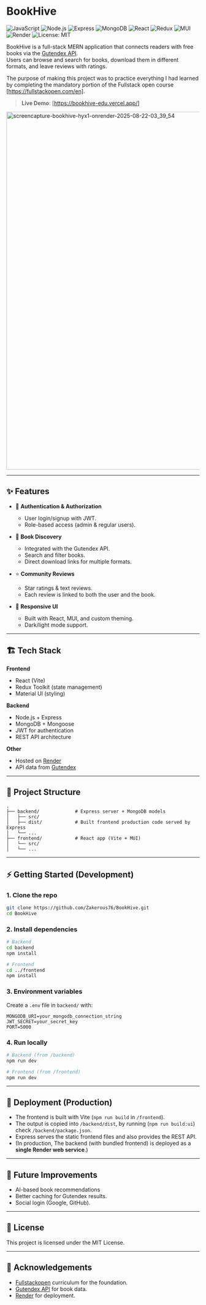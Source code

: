 #  BookHive


![JavaScript](https://img.shields.io/badge/JavaScript-ES7-yellow?logo=javascript\&logoColor=black)
![Node.js](https://img.shields.io/badge/Node.js-22.x-green?logo=node.js)
![Express](https://img.shields.io/badge/Express.js-Backend-lightgrey?logo=express)
![MongoDB](https://img.shields.io/badge/MongoDB-Atlas-green?logo=mongodb)
![React](https://img.shields.io/badge/React-19-blue?logo=react)
![Redux](https://img.shields.io/badge/Redux-Toolkit-purple?logo=redux)
![MUI](https://img.shields.io/badge/MUI-Material-blue?logo=mui)
![Render](https://img.shields.io/badge/Deployed%20on-Render-blue?logo=render)
![License: MIT](https://img.shields.io/badge/License-MIT-yellow.svg)

BookHive is a full-stack MERN application that connects readers with free books
via the [Gutendex API](https://gutendex.com/).  
Users can browse and search for books, download them in different formats, and
leave reviews with ratings.

The purpose of making this project was to practice everything I had learned by completing the mandatory portion of the Fullstack open course [https://fullstackopen.com/en].


> **Live Demo**: [https://bookhive-edu.vercel.app/]

<img width="1586" height="933" alt="screencapture-bookhive-hyx1-onrender-2025-08-22-03_39_54" src="https://github.com/user-attachments/assets/d4aeb0b9-1947-403e-82c5-a94ebfde8888" />


---

## ✨ Features

- 🔐 **Authentication & Authorization**

  - User login/signup with JWT.
  - Role-based access (admin & regular users).

- 📖 **Book Discovery**

  - Integrated with the Gutendex API.
  - Search and filter books.
  - Direct download links for multiple formats.

- ⭐ **Community Reviews**

  - Star ratings & text reviews.
  - Each review is linked to both the user and the book.

- 🎨 **Responsive UI**
  - Built with React, MUI, and custom theming.
  - Dark/light mode support.

---

## 🏗 Tech Stack

**Frontend**

- React (Vite)
- Redux Toolkit (state management)
- Material UI (styling)

**Backend**

- Node.js + Express
- MongoDB + Mongoose
- JWT for authentication
- REST API architecture

**Other**

- Hosted on [Render](https://render.com/)
- API data from [Gutendex](https://gutendex.com/)

---

## 📂 Project Structure

```
.
├── backend/             # Express server + MongoDB models
│   ├── src/
│   ├── dist/            # Built frontend production code served by Express
│   └── ...
├── frontend/            # React app (Vite + MUI)
│   └── src/
│   └── ...
```

---

## ⚡ Getting Started (Development)

### 1. Clone the repo

```bash
git clone https://github.com/Zakerous76/BookHive.git
cd BookHive
```

### 2. Install dependencies

```bash
# Backend
cd backend
npm install

# Frontend
cd ../frontend
npm install
```

### 3. Environment variables

Create a `.env` file in `backend/` with:

```env
MONGODB_URI=your_mongodb_connection_string
JWT_SECRET=your_secret_key
PORT=5000
```


### 4. Run locally

```bash
# Backend (from /backend)
npm run dev

# Frontend (from /frontend)
npm run dev
```

---

## 🚀 Deployment (Production)

- The frontend is built with Vite (`npm run build` in `/frontend`).
- The output is copied into `/backend/dist`, by running (`npm run build:ui`) check `/backend/package.json`.
- Express serves the static frontend files and also provides the REST API.
- (In production, The backend (with bundled frontend) is deployed as a **single Render web
  service**.)

---

## 📌 Future Improvements

- AI-based book recommendations
- Better caching for Gutendex results.
- Social login (Google, GitHub).

---

## 📜 License

This project is licensed under the MIT License.

---

## 🙌 Acknowledgements

- [Fullstackopen](https://fullstackopen.com/en/) curriculum for the foundation.
- [Gutendex API](https://gutendex.com/) for book data.
- [Render](https://render.com/) for deployment.
